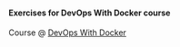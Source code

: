 #### Exercises for DevOps With Docker course

Course @ [DevOps With Docker](http://docker-hy.github.io)